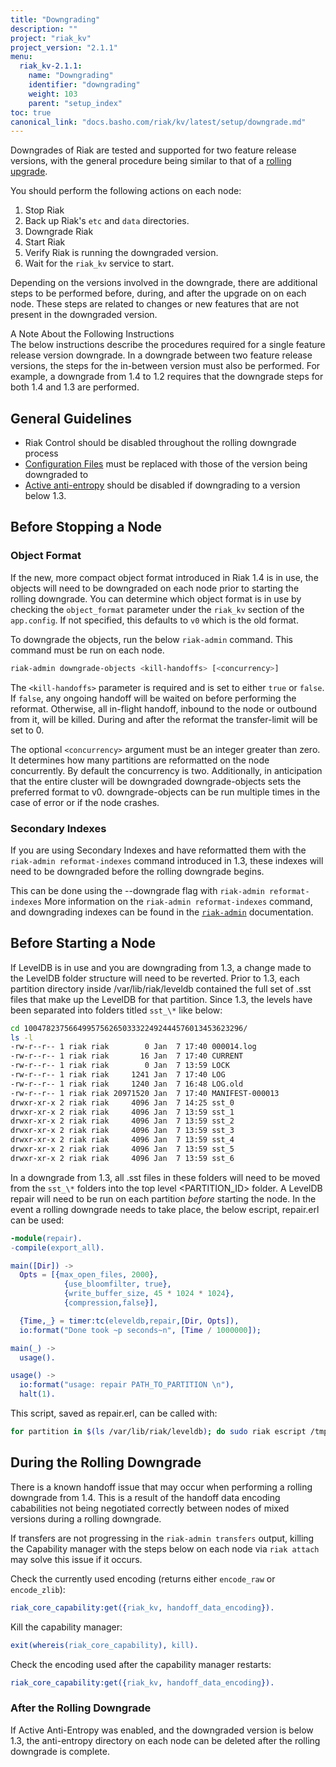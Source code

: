 ```yaml
---
title: "Downgrading"
description: ""
project: "riak_kv"
project_version: "2.1.1"
menu:
  riak_kv-2.1.1:
    name: "Downgrading"
    identifier: "downgrading"
    weight: 103
    parent: "setup_index"
toc: true
canonical_link: "docs.basho.com/riak/kv/latest/setup/downgrade.md"
---
```


Downgrades of Riak are tested and supported for two feature release
versions, with the general procedure being similar to that of a
[rolling upgrade](/riak/kv/2.1.1/setup/upgrading/cluster).

You should perform the following actions on each node:

1.  Stop Riak
2.  Back up Riak's `etc` and `data` directories.
3.  Downgrade Riak
4.  Start Riak
5.  Verify Riak is running the downgraded version.
6.  Wait for the `riak_kv` service to start.

Depending on the versions involved in the downgrade, there are
additional steps to be performed before, during, and after the upgrade
on on each node.  These steps are related to changes or new features
that are not present in the downgraded version.

<div class="note">
<div class="title">A Note About the Following Instructions</div>
The below instructions describe the procedures required for a single
feature release version downgrade. In a downgrade between two feature
release versions, the steps for the in-between version must also be
performed. For example, a downgrade from 1.4 to 1.2 requires that the
downgrade steps for both 1.4 and 1.3 are performed.  </div>

## General Guidelines

* Riak Control should be disabled throughout the rolling downgrade
  process
* [Configuration Files](/riak/kv/2.1.1/configuring/reference) must be replaced with those of the version
  being downgraded to
* [Active anti-entropy](/riak/kv/2.1.1/learn/concepts/active-anti-entropy/) should be disabled if downgrading to a version
  below 1.3.

## Before Stopping a Node

### Object Format

If the new, more compact object format introduced in Riak 1.4 is in use,
the objects will need to be downgraded on each node prior to starting
the rolling downgrade. You can determine which object format is in use
by checking the `object_format` parameter under the `riak_kv` section of
the `app.config`. If not specified, this defaults to `v0` which is the
old format.

To downgrade the objects, run the below `riak-admin` command. This
command must be run on each node.

```bash
riak-admin downgrade-objects <kill-handoffs> [<concurrency>]
```

The `<kill-handoffs>` parameter is required and is set to either `true`
or `false`. If `false`, any ongoing handoff will be waited on before
performing the reformat. Otherwise, all in-flight handoff, inbound to
the node or outbound from it, will be killed. During and after the
reformat the transfer-limit will be set to 0.

The optional `<concurrency>` argument must be an integer greater than
zero. It determines how many partitions are reformatted on the node
concurrently. By default the concurrency is two. Additionally, in
anticipation that the entire cluster will be downgraded
downgrade-objects sets the preferred format to v0. downgrade-objects can
be run multiple times in the case of error or if the node crashes.

### Secondary Indexes

If you are using Secondary Indexes and have reformatted them with the
`riak-admin reformat-indexes` command introduced in 1.3, these indexes
will need to be downgraded before the rolling downgrade begins.

This can be done using the --downgrade flag with `riak-admin
reformat-indexes` More information on the `riak-admin reformat-indexes`
command, and downgrading indexes can be found in the
[`riak-admin`](/riak/kv/2.1.1/using/admin/riak-admin/#reformat-indexes) documentation.

## Before Starting a Node

If LevelDB is in use and you are downgrading from 1.3, a change made to
the LevelDB folder structure will need to be reverted. Prior to 1.3,
each partition directory inside /var/lib/riak/leveldb contained the full
set of .sst files that make up the LevelDB for that partition. Since
1.3, the levels have been separated into folders titled `sst_\*` like
below:

```bash
cd 1004782375664995756265033322492444576013453623296/
ls -l
-rw-r--r-- 1 riak riak        0 Jan  7 17:40 000014.log
-rw-r--r-- 1 riak riak       16 Jan  7 17:40 CURRENT
-rw-r--r-- 1 riak riak        0 Jan  7 13:59 LOCK
-rw-r--r-- 1 riak riak     1241 Jan  7 17:40 LOG
-rw-r--r-- 1 riak riak     1240 Jan  7 16:48 LOG.old
-rw-r--r-- 1 riak riak 20971520 Jan  7 17:40 MANIFEST-000013
drwxr-xr-x 2 riak riak     4096 Jan  7 14:25 sst_0
drwxr-xr-x 2 riak riak     4096 Jan  7 13:59 sst_1
drwxr-xr-x 2 riak riak     4096 Jan  7 13:59 sst_2
drwxr-xr-x 2 riak riak     4096 Jan  7 13:59 sst_3
drwxr-xr-x 2 riak riak     4096 Jan  7 13:59 sst_4
drwxr-xr-x 2 riak riak     4096 Jan  7 13:59 sst_5
drwxr-xr-x 2 riak riak     4096 Jan  7 13:59 sst_6
```

In a downgrade from 1.3, all .sst files in these folders will need to be
moved from the `sst_\*` folders into the top level <PARTITION_ID>
folder. A LevelDB repair will need to be run on each partition *before*
starting the node. In the event a rolling downgrade needs to take place,
the below escript, repair.erl can be used:

```erlang
-module(repair).
-compile(export_all).

main([Dir]) ->
  Opts = [{max_open_files, 2000},
            {use_bloomfilter, true},
            {write_buffer_size, 45 * 1024 * 1024},
            {compression,false}],

  {Time,_} = timer:tc(eleveldb,repair,[Dir, Opts]),
  io:format("Done took ~p seconds~n", [Time / 1000000]);

main(_) ->
  usage().

usage() ->
  io:format("usage: repair PATH_TO_PARTITION \n"),
  halt(1).
```

This script, saved as repair.erl, can be called with:

```bash
for partition in $(ls /var/lib/riak/leveldb); do sudo riak escript /tmp/repair.erl /var/lib/riak/leveldb/$partition; done
```

## During the Rolling Downgrade

There is a known handoff issue that may occur when performing a rolling
downgrade from 1.4. This is a result of the handoff data encoding
cababilities not being negotiated correctly between nodes of mixed
versions during a rolling downgrade.

If transfers are not progressing in the `riak-admin transfers` output,
killing the Capability manager with the steps below on each node via
`riak attach` may solve this issue if it occurs.

Check the currently used encoding (returns either `encode_raw` or
`encode_zlib`):

```erlang
riak_core_capability:get({riak_kv, handoff_data_encoding}).
```

Kill the capability manager:

```erlang
exit(whereis(riak_core_capability), kill).
```

Check the encoding used after the capability manager restarts:

```erlang
riak_core_capability:get({riak_kv, handoff_data_encoding}).
```

### After the Rolling Downgrade

If Active Anti-Entropy was enabled, and the downgraded version is below
1.3, the anti-entropy directory on each node can be deleted after the
rolling downgrade is complete.
